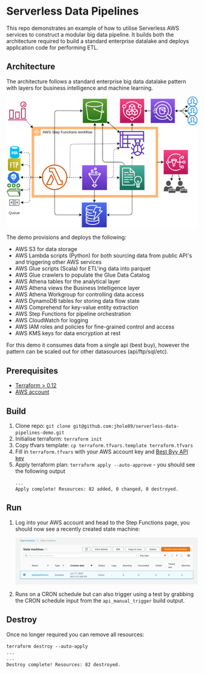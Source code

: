 # Serverless Data Pipelines

This repo demonstrates an example of how to utilise Serverless AWS services to construct a modular big data
pipeline. It builds both the architecture required to build a standard enterprise datalake and deploys 
application code for performing ETL.


## Architecture

The architecture follows a standard enterprise big data datalake pattern with layers for business intelligence 
and machine learning.

![](docs/arch.png)

The demo provisions and deploys the following:

* AWS S3 for data storage
* AWS Lambda scripts (Python) for both sourcing data from public API's and triggering other AWS services
* AWS Glue scripts (Scala) for ETL'ing data into parquet
* AWS Glue crawlers to populate the Glue Data Catalog
* AWS Athena tables for the analytical layer
* AWS Athena views the Business Intelligence layer
* AWS Athena Workgroup for controlling data access
* AWS DynamoDB tables for storing data flow state
* AWS Comprehend for key-value entity extraction
* AWS Step Functions for pipeline orchestration
* AWS CloudWatch for logging
* AWS IAM roles and policies for fine-grained control and access
* AWS KMS keys for data encryption at rest

For this demo it consumes data from a single api (best buy), however the pattern can be scaled out for other 
datasources (api/ftp/sql/etc).


## Prerequisites

* [Terraform > 0.12](https://www.terraform.io/downloads.html)
* [AWS account](https://aws.amazon.com/)


## Build

1. Clone repo: `git clone git@github.com:jhole89/serverless-data-pipelines-demo.git`
2. Initialise terraform: `terraform init`
3. Copy tfvars template: `cp terraform.tfvars.template terraform.tfvars`
4. Fill in `terraform.tfvars` with your AWS account key and [Best Byy API key](https://developer.bestbuy.com/)
5. Apply terraform plan: `terraform apply --auto-approve` - you should see the following output
    ```
    ...
    Apply complete! Resources: 82 added, 0 changed, 0 destroyed.
    ```


## Run
1. Log into your AWS account and head to the Step Functions page, you should now see a recently created state 
machine:

   ![AWS Step Functions](docs/step_functions.png)

2. Runs on a CRON schedule but can also trigger using a test by grabbing the CRON schedule input from the 
`api_manual_trigger` build output.


## Destroy

Once no longer required you can remove all resources:

```shell script
terraform destroy --auto-apply
...
...
Destroy complete! Resources: 82 destroyed.
```
